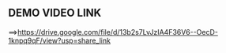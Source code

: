 ## DEMO VIDEO LINK
==>https://drive.google.com/file/d/13b2s7LvJzIA4F36V6--OecD-1knpq9qF/view?usp=share_link
